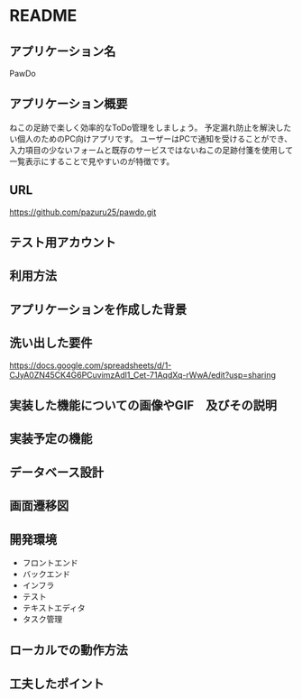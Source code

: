 # README

## アプリケーション名
PawDo

## アプリケーション概要
ねこの足跡で楽しく効率的なToDo管理をしましょう。
予定漏れ防止を解決したい個人のためのPC向けアプリです。
ユーザーはPCで通知を受けることができ、入力項目の少ないフォームと既存のサービスではないねこの足跡付箋を使用して一覧表示にすることで見やすいのが特徴です。

## URL
https://github.com/pazuru25/pawdo.git

## テスト用アカウント

## 利用方法

## アプリケーションを作成した背景

## 洗い出した要件
https://docs.google.com/spreadsheets/d/1-CJyA0ZN45CK4G6PCuvimzAdl1_Cet-71AqdXq-rWwA/edit?usp=sharing

## 実装した機能についての画像やGIF　及びその説明

## 実装予定の機能

## データベース設計


## 画面遷移図


## 開発環境
- フロントエンド
- バックエンド
- インフラ
- テスト
- テキストエディタ
- タスク管理

## ローカルでの動作方法
## 工夫したポイント